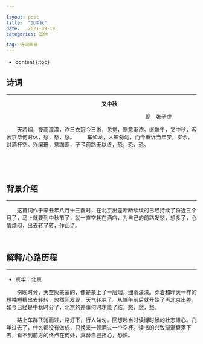 ```yaml
---

layout: post
title:  "又中秋"
date:   2021-09-19
categories: 其他

tag: 诗词画意
---
```


* content
{:toc}




## 诗词

----

&emsp;&emsp;&emsp;&emsp;&emsp;&emsp;&emsp;&emsp;&emsp;&emsp;&emsp;&emsp;&emsp;&emsp;&emsp;&emsp;&emsp;&emsp;**又中秋**

&emsp;&emsp;&emsp;&emsp;&emsp;&emsp;&emsp;&emsp;&emsp;&emsp;&emsp;&emsp;&emsp;&emsp;&emsp;&emsp;&emsp;&emsp;&emsp;&emsp;&emsp;&emsp;&emsp;&emsp;&emsp;&emsp;
现&emsp;张子虚

&emsp;&emsp;天若烟，夜雨濛濛，昨日衣冠今日游，忽觉，寒意渐浓。继端午，又中秋，客舍京华何时休，愁，愁，愁。
&emsp;&emsp;车如龙，人影匆匆，而今重诉当年梦，岁余，对酒杯空。兴阑珊，意踟蹰，孑孓前路无以终，恐，恐，恐。



&emsp;

&emsp;

## 背景介绍

---

&emsp;&emsp;这首词作于辛丑年八月十三酉时，在北京出差断断续续的已经持续了将近三个月了，马上就要到中秋节了，就一直空耗在酒店，为自己的前路发愁，想多了，心情烦闷，出去转了转，作此诗。

&emsp;

## 解释/心路历程

---

* 京华：北京

&emsp;&emsp;傍晚时分，天空灰蒙蒙的，像是蒙上了一层烟，细雨濛濛。穿着和昨天一样的短袖短裤出去转转，忽然间发现，天气转凉了。从端午前后就开始了再北京出差，如今已经是中秋时分了，北京的差事何时才能了结，愁，愁，愁。

&emsp;&emsp;路上车群飞驰而过，路灯下，行人匆匆。回想起当时读博时候的壮志雄心。几年过去了，什么都没有做成，只换来一顿酒过一个空杯。读书的兴致渐渐衰落下去，看不到前方的终点在何处，真替自己担心，恐慌。